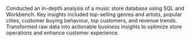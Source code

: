 Conducted an in-depth analysis of a music store database using SQL and Workbench. Key insights included top-selling genres and artists, popular cities, customer buying behaviour, top customers, and revenue trends. Transformed raw data into actionable business insights to optimize store operations and enhance customer experience.
